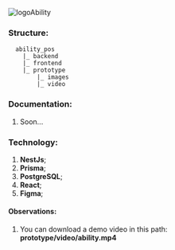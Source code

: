 ![logoAbility](https://user-images.githubusercontent.com/26586585/221302919-d8c8c9f3-0fd7-400f-9234-b7bae133fcca.png)

### Structure:

```
  ability_pos
    |_ backend
    |_ frontend
    |_ prototype
        |_ images
        |_ video

```

### Documentation:

1. Soon...

### Technology:

1. **NestJs**;
2. **Prisma**;
3. **PostgreSQL**;
4. **React**;
5. **Figma**;

#### Observations:

1. You can download a demo video in this path: **prototype/video/ability.mp4**
